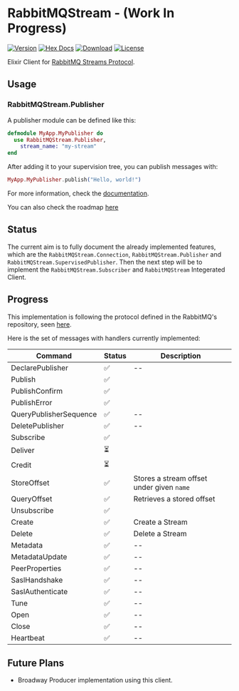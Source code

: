 # RabbitMQStream - (Work In Progress)

[![Version](https://img.shields.io/hexpm/v/rabbitmq_stream.svg)](https://hex.pm/packages/rabbitmq_stream)
[![Hex Docs](https://img.shields.io/badge/hex-docs-lightgreen.svg)](https://hexdocs.pm/rabbitmq_stream/)
[![Download](https://img.shields.io/hexpm/dt/rabbitmq_stream.svg)](https://hex.pm/packages/rabbitmq_stream)
[![License](https://img.shields.io/badge/License-MIT-blue.svg)](https://opensource.org/licenses/MIT)

Elixir Client for [RabbitMQ Streams Protocol](https://www.rabbitmq.com/streams.html).

## Usage

### RabbitMQStream.Publisher

A publisher module can be defined like this:

```elixir
defmodule MyApp.MyPublisher do
  use RabbitMQStream.Publisher,
    stream_name: "my-stream"
end
```

After adding it to your supervision tree, you can publish messages with:

```elixir
MyApp.MyPublisher.publish("Hello, world!")
```

For more information, check the [documentation](https://hexdocs.pm/rabbitmq_stream/).

You can also check the roadmap [here](/ROADMAP.md)

## Status

The current aim is to fully document the already implemented features, which are the `RabbitMQStream.Connection`, `RabbitMQStream.Publisher` and `RabbitMQStream.SupervisedPublisher`. Then the next step will be to implement the `RabbitMQStream.Subscriber` and `RabbitMQStream` Integerated Client.

## Progress

This implementation is following the protocol defined in the RabbitMQ's repository, seen [here](https://github.com/rabbitmq/rabbitmq-server/blob/master/deps/rabbitmq_stream/docs/PROTOCOL.adoc).

Here is the set of messages with handlers currently implemented:

| Command                | Status | Description                               |
| ---------------------- | ------ | ----------------------------------------- |
| DeclarePublisher       | ✅     | --                                        |
| Publish                | ✅     |
| PublishConfirm         | ✅     |
| PublishError           | ✅     |
| QueryPublisherSequence | ✅     | --                                        |
| DeletePublisher        | ✅     | --                                        |
| Subscribe              | ✅     |
| Deliver                | ⏳     |
| Credit                 | ⏳     |
| StoreOffset            | ✅     | Stores a stream offset under given `name` |
| QueryOffset            | ✅     | Retrieves a stored offset                 |
| Unsubscribe            | ✅     |
| Create                 | ✅     | Create a Stream                           |
| Delete                 | ✅     | Delete a Stream                           |
| Metadata               | ✅     | --                                        |
| MetadataUpdate         | ✅     | --                                        |
| PeerProperties         | ✅     | --                                        |
| SaslHandshake          | ✅     | --                                        |
| SaslAuthenticate       | ✅     | --                                        |
| Tune                   | ✅     | --                                        |
| Open                   | ✅     | --                                        |
| Close                  | ✅     | --                                        |
| Heartbeat              | ✅     | --                                        |

## Future Plans

- Broadway Producer implementation using this client.
